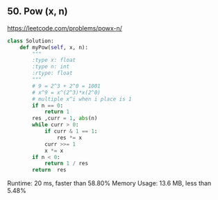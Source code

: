 ## 50. Pow (x, n)

https://leetcode.com/problems/powx-n/


```python
class Solution:
    def myPow(self, x, n):
        """
        :type x: float
        :type n: int
        :rtype: float
        """
        # 9 = 2^3 + 2^0 = 1001
        # x^9 = x^(2^3)*x(2^0)
        # multiple x^i when i place is 1
        if n == 0:
            return 1
        res ,curr = 1, abs(n)
        while curr > 0:
            if curr & 1 == 1:
                res *= x
            curr >>= 1
            x *= x
        if n < 0:
            return 1 / res
        return  res
```

Runtime: 20 ms, faster than 58.80%
Memory Usage: 13.6 MB, less than 5.48%